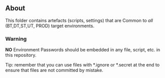 ## About ##

This folder contains artefacts (scripts, settings) that are Common to *all* (BT,DT,ST,UT, PROD) target environments.


### Warning ###

**NO** Environment Passwords should be embedded in any file, script, etc. in this repository.

Tip: remember that you can use files with *.ignore or *.secret at the end to ensure that files are not committed by mistake.